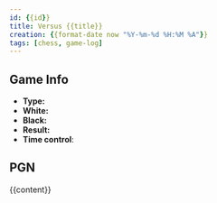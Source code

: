 ```yaml
---
id: {{id}}
title: Versus {{title}}
creation: {{format-date now "%Y-%m-%d %H:%M %A"}}
tags: [chess, game-log]
---
```


## Game Info
- **Type:**
- **White:**
- **Black:**
- **Result:**
- **Time control**:

## PGN

{{content}}
